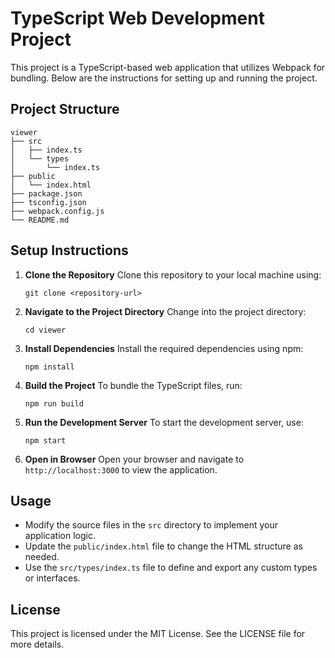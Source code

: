 # TypeScript Web Development Project

This project is a TypeScript-based web application that utilizes Webpack for bundling. Below are the instructions for setting up and running the project.

## Project Structure

```
viewer
├── src
│   ├── index.ts
│   └── types
│       └── index.ts
├── public
│   └── index.html
├── package.json
├── tsconfig.json
├── webpack.config.js
└── README.md
```

## Setup Instructions

1. **Clone the Repository**
   Clone this repository to your local machine using:
   ```
   git clone <repository-url>
   ```

2. **Navigate to the Project Directory**
   Change into the project directory:
   ```
   cd viewer
   ```

3. **Install Dependencies**
   Install the required dependencies using npm:
   ```
   npm install
   ```

4. **Build the Project**
   To bundle the TypeScript files, run:
   ```
   npm run build
   ```

5. **Run the Development Server**
   To start the development server, use:
   ```
   npm start
   ```

6. **Open in Browser**
   Open your browser and navigate to `http://localhost:3000` to view the application.

## Usage

- Modify the source files in the `src` directory to implement your application logic.
- Update the `public/index.html` file to change the HTML structure as needed.
- Use the `src/types/index.ts` file to define and export any custom types or interfaces.

## License

This project is licensed under the MIT License. See the LICENSE file for more details.